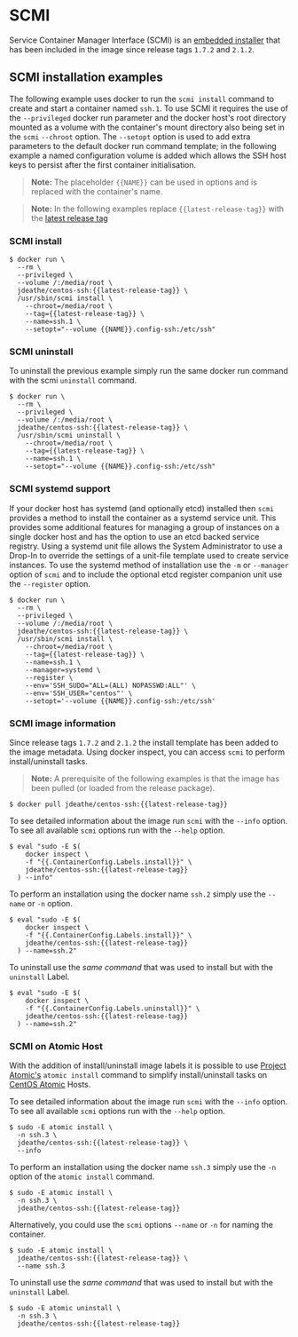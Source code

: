 # SCMI

Service Container Manager Interface (SCMI) is an [embedded installer](https://github.com/jdeathe/centos-ssh/blob/centos-7/src/usr/sbin/scmi) that has been included in the image since release tags `1.7.2` and `2.1.2`.

## SCMI installation examples

The following example uses docker to run the `scmi install` command to create and start a container named `ssh.1`. To use SCMI it requires the use of the `--privileged` docker run parameter and the docker host's root directory mounted as a volume with the container's mount directory also being set in the `scmi` `--chroot` option. The `--setopt` option is used to add extra parameters to the default docker run command template; in the following example a named configuration volume is added which allows the SSH host keys to persist after the first container initialisation.

> **Note:** The placeholder `{{NAME}}` can be used in options and is replaced with the container's name.

> **Note:** In the following examples replace `{{latest-release-tag}}` with the [latest release tag](https://github.com/jdeathe/centos-ssh/releases/latest)

### SCMI install

```
$ docker run \
  --rm \
  --privileged \
  --volume /:/media/root \
  jdeathe/centos-ssh:{{latest-release-tag}} \
  /usr/sbin/scmi install \
    --chroot=/media/root \
    --tag={{latest-release-tag}} \
    --name=ssh.1 \
    --setopt="--volume {{NAME}}.config-ssh:/etc/ssh"
```

### SCMI uninstall

To uninstall the previous example simply run the same docker run command with the scmi `uninstall` command.

```
$ docker run \
  --rm \
  --privileged \
  --volume /:/media/root \
  jdeathe/centos-ssh:{{latest-release-tag}} \
  /usr/sbin/scmi uninstall \
    --chroot=/media/root \
    --tag={{latest-release-tag}} \
    --name=ssh.1 \
    --setopt="--volume {{NAME}}.config-ssh:/etc/ssh"
```

### SCMI systemd support

If your docker host has systemd (and optionally etcd) installed then `scmi` provides a method to install the container as a systemd service unit. This provides some additional features for managing a group of instances on a single docker host and has the option to use an etcd backed service registry. Using a systemd unit file allows the System Administrator to use a Drop-In to override the settings of a unit-file template used to create service instances. To use the systemd method of installation use the `-m` or `--manager` option of `scmi` and to include the optional etcd register companion unit use the `--register` option.

```
$ docker run \
  --rm \
  --privileged \
  --volume /:/media/root \
  jdeathe/centos-ssh:{{latest-release-tag}} \
  /usr/sbin/scmi install \
    --chroot=/media/root \
    --tag={{latest-release-tag}} \
    --name=ssh.1 \
    --manager=systemd \
    --register \
    --env='SSH_SUDO="ALL=(ALL) NOPASSWD:ALL"' \
    --env='SSH_USER="centos"' \
    --setopt='--volume {{NAME}}.config-ssh:/etc/ssh'
```

### SCMI image information

Since release tags `1.7.2` and `2.1.2` the install template has been added to the image metadata. Using docker inspect, you can access `scmi` to perform install/uninstall tasks.

> **Note:** A prerequisite of the following examples is that the image has been pulled (or loaded from the release package).

```
$ docker pull jdeathe/centos-ssh:{{latest-release-tag}}
```

To see detailed information about the image run `scmi` with the `--info` option. To see all available `scmi` options run with the `--help` option.

```
$ eval "sudo -E $(
    docker inspect \
    -f "{{.ContainerConfig.Labels.install}}" \
    jdeathe/centos-ssh:{{latest-release-tag}}
  ) --info"
```

To perform an installation using the docker name `ssh.2` simply use the `--name` or `-n` option.

```
$ eval "sudo -E $(
    docker inspect \
    -f "{{.ContainerConfig.Labels.install}}" \
    jdeathe/centos-ssh:{{latest-release-tag}}
  ) --name=ssh.2"
```

To uninstall use the *same command* that was used to install but with the `uninstall` Label.

```
$ eval "sudo -E $(
    docker inspect \
    -f "{{.ContainerConfig.Labels.uninstall}}" \
    jdeathe/centos-ssh:{{latest-release-tag}}
  ) --name=ssh.2"
```

### SCMI on Atomic Host

With the addition of install/uninstall image labels it is possible to use [Project Atomic's](http://www.projectatomic.io/) `atomic install` command to simplify install/uninstall tasks on [CentOS Atomic](https://wiki.centos.org/SpecialInterestGroup/Atomic) Hosts.

To see detailed information about the image run `scmi` with the `--info` option. To see all available `scmi` options run with the `--help` option.

```
$ sudo -E atomic install \
  -n ssh.3 \
  jdeathe/centos-ssh:{{latest-release-tag}} \
  --info
```

To perform an installation using the docker name `ssh.3` simply use the `-n` option of the `atomic install` command.

```
$ sudo -E atomic install \
  -n ssh.3 \
  jdeathe/centos-ssh:{{latest-release-tag}}
```

Alternatively, you could use the `scmi` options `--name` or `-n` for naming the container.

```
$ sudo -E atomic install \
  jdeathe/centos-ssh:{{latest-release-tag}} \
  --name ssh.3
```

To uninstall use the *same command* that was used to install but with the `uninstall` Label.

```
$ sudo -E atomic uninstall \
  -n ssh.3 \
  jdeathe/centos-ssh:{{latest-release-tag}}
```
